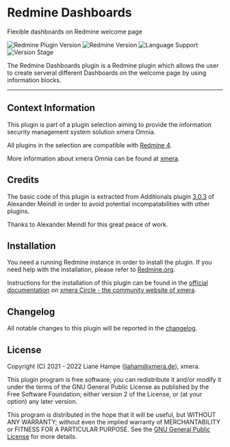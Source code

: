 # Redmine Dashboards

Flexible dashboards on Redmine welcome page

![Redmine Plugin Version](https://img.shields.io/badge/Redmine_Plugin-v1.0.0-red) ![Redmine Version](https://img.shields.io/badge/Redmine-v4.2.x-blue) ![Language Support](https://img.shields.io/badge/Languages-en,_de-green) ![Version Stage](https://img.shields.io/badge/Stage-release-important)

The Redmine Dashboards plugin is a Redmine plugin which allows the user to create serveral different Dashboards on the welcome page by using information blocks.

---

## Context Information

This plugin is part of a plugin selection aiming to provide the information security management system solution xmera Omnia.

All plugins in the selection are compatible with [Redmine 4](https://redmine.org).

More information about xmera Omnia can be found at [xmera](https://xmera.de).

## Credits

The basic code of this plugin is extracted from Additionals plugin [3.0.3](https://github.com/AlphaNodes/additionals/releases/tag/3.0.3) of Alexander Meindl in order to avoid potential incompatabilities with other plugins.

Thanks to Alexander Meindl for this great peace of work.

## Installation

You need a running Redmine instance in order to install the plugin. If you need help with the installation, please refer to [Redmine.org](https://redmine.org).

Instructions for the installation of this plugin can be found in the [official documentation](https://circle.xmera.de/projects/redmine-dashboards/wiki) on
[xmera Circle - the  community website of xmera](https://circle.xmera.de).

## Changelog

All notable changes to this plugin will be reported in the [changelog](https://circle.xmera.de/projects/redmine-dasboards/repository/redmine_dashboards/entry/CHANGELOG.md).

## License

Copyright (C) 2021 - 2022 Liane Hampe (<liaham@xmera.de>), xmera.

This plugin program is free software; you can redistribute it and/or
modify it under the terms of the GNU General Public License
as published by the Free Software Foundation; either version 2
of the License, or (at your option) any later version.

This program is distributed in the hope that it will be useful,
but WITHOUT ANY WARRANTY; without even the implied warranty of
MERCHANTABILITY or FITNESS FOR A PARTICULAR PURPOSE.  See the
[GNU General Public License](https://www.gnu.org/licenses/old-licenses/gpl-2.0.en.html) for more details.
